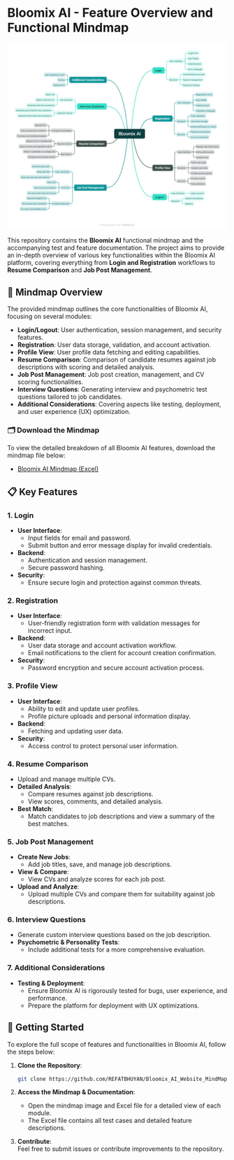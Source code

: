 # Bloomix AI - Feature Overview and Functional Mindmap

![Bloomix AI Mindmap](./Bloomix_ai_mindmap.jpeg)

This repository contains the **Bloomix AI** functional mindmap and the accompanying test and feature documentation. The project aims to provide an in-depth overview of various key functionalities within the Bloomix AI platform, covering everything from **Login and Registration** workflows to **Resume Comparison** and **Job Post Management**.

## 🧠 Mindmap Overview

The provided mindmap outlines the core functionalities of Bloomix AI, focusing on several modules:

- **Login/Logout**: User authentication, session management, and security features.
- **Registration**: User data storage, validation, and account activation.
- **Profile View**: User profile data fetching and editing capabilities.
- **Resume Comparison**: Comparison of candidate resumes against job descriptions with scoring and detailed analysis.
- **Job Post Management**: Job post creation, management, and CV scoring functionalities.
- **Interview Questions**: Generating interview and psychometric test questions tailored to job candidates.
- **Additional Considerations**: Covering aspects like testing, deployment, and user experience (UX) optimization.

### 🗂 Download the Mindmap

To view the detailed breakdown of all Bloomix AI features, download the mindmap file below:

- [Bloomix AI Mindmap (Excel)](https://github.com/REFATBHUYAN/Bloomix_AI_Website_MindMap/blob/main/Bloomix_AI_Website_MindMap.xlsx)

## 📋 Key Features

### 1. **Login**
- **User Interface**: 
  - Input fields for email and password.
  - Submit button and error message display for invalid credentials.
- **Backend**: 
  - Authentication and session management.
  - Secure password hashing.
- **Security**: 
  - Ensure secure login and protection against common threats.

### 2. **Registration**
- **User Interface**: 
  - User-friendly registration form with validation messages for incorrect input.
- **Backend**: 
  - User data storage and account activation workflow.
  - Email notifications to the client for account creation confirmation.
- **Security**: 
  - Password encryption and secure account activation process.

### 3. **Profile View**
- **User Interface**: 
  - Ability to edit and update user profiles.
  - Profile picture uploads and personal information display.
- **Backend**: 
  - Fetching and updating user data.
- **Security**: 
  - Access control to protect personal user information.

### 4. **Resume Comparison**
- Upload and manage multiple CVs.
- **Detailed Analysis**: 
  - Compare resumes against job descriptions.
  - View scores, comments, and detailed analysis.
- **Best Match**: 
  - Match candidates to job descriptions and view a summary of the best matches.

### 5. **Job Post Management**
- **Create New Jobs**: 
  - Add job titles, save, and manage job descriptions.
- **View & Compare**: 
  - View CVs and analyze scores for each job post.
- **Upload and Analyze**: 
  - Upload multiple CVs and compare them for suitability against job descriptions.

### 6. **Interview Questions**
- Generate custom interview questions based on the job description.
- **Psychometric & Personality Tests**: 
  - Include additional tests for a more comprehensive evaluation.

### 7. **Additional Considerations**
- **Testing & Deployment**: 
  - Ensure Bloomix AI is rigorously tested for bugs, user experience, and performance.
  - Prepare the platform for deployment with UX optimizations.

## 🚀 Getting Started

To explore the full scope of features and functionalities in Bloomix AI, follow the steps below:

1. **Clone the Repository**:  
   ```bash
   git clone https://github.com/REFATBHUYAN/Bloomix_AI_Website_MindMap
   ```
   
2. **Access the Mindmap & Documentation**:  
   - Open the mindmap image and Excel file for a detailed view of each module.
   - The Excel file contains all test cases and detailed feature descriptions.

3. **Contribute**:  
   Feel free to submit issues or contribute improvements to the repository.


